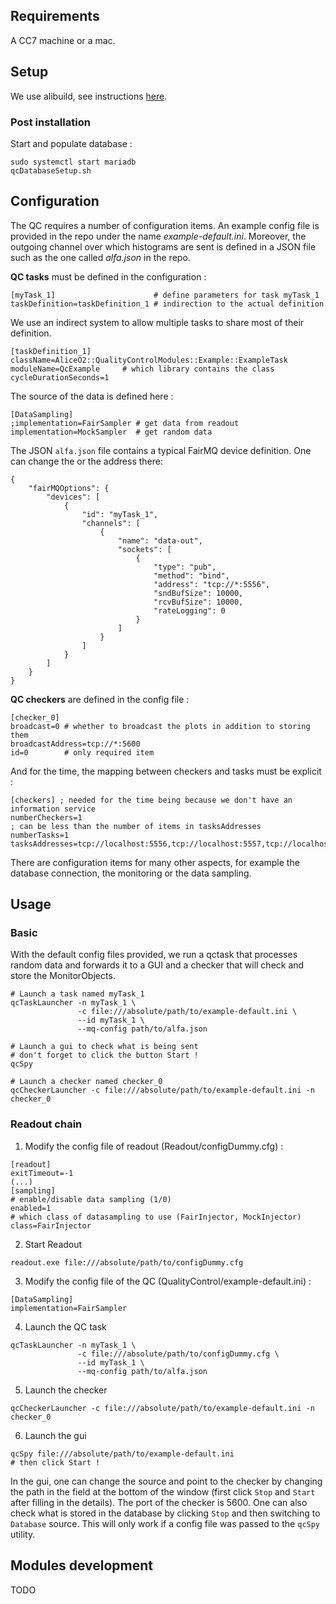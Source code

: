## Requirements

A CC7 machine or a mac.

## Setup

We use alibuild, see instructions [here](https://alisw.github.io/alibuild/o2-daq-tutorial.html).

### Post installation 

Start and populate database : 

```
sudo systemctl start mariadb
qcDatabaseSetup.sh
```

## Configuration

The QC requires a number of configuration items. An example config file is
provided in the repo under the name _example-default.ini_. Moreover, the
outgoing channel over which histograms are sent is defined in a JSON
file such as the one called _alfa.json_ in the repo.

**QC tasks** must be defined in the configuration :

```
[myTask_1]                      # define parameters for task myTask_1
taskDefinition=taskDefinition_1 # indirection to the actual definition
```

We use an indirect system to allow multiple tasks to share
most of their definition.

```
[taskDefinition_1]
className=AliceO2::QualityControlModules::Example::ExampleTask
moduleName=QcExample     # which library contains the class
cycleDurationSeconds=1
```

The source of the data is defined here : 

```
[DataSampling]
;implementation=FairSampler # get data from readout
implementation=MockSampler  # get random data
```

The JSON `alfa.json` file contains a typical FairMQ device definition. One can
 change the or the address there:
```
{
    "fairMQOptions": {
        "devices": [
            {
                "id": "myTask_1",
                "channels": [
                    {
                        "name": "data-out",
                        "sockets": [
                            {
                                "type": "pub",
                                "method": "bind",
                                "address": "tcp://*:5556",
                                "sndBufSize": 10000,
                                "rcvBufSize": 10000,
                                "rateLogging": 0
                            }
                        ]
                    }
                ]
            }
        ]
    }
}
```

**QC checkers** are defined in the config file :

```
[checker_0]
broadcast=0 # whether to broadcast the plots in addition to storing them
broadcastAddress=tcp://*:5600
id=0        # only required item
```

And for the time, the mapping between checkers and tasks must be explicit :

```
[checkers] ; needed for the time being because we don't have an information service
numberCheckers=1
; can be less than the number of items in tasksAddresses
numberTasks=1
tasksAddresses=tcp://localhost:5556,tcp://localhost:5557,tcp://localhost:5558,tcp://localhost:5559
```

There are configuration items for many other aspects, for example the
database connection, the monitoring or the data sampling.

## Usage

### Basic
With the default config files provided, we run a qctask that processes
random data and forwards it to a GUI and a checker that will check and
store the MonitorObjects.

```
# Launch a task named myTask_1
qcTaskLauncher -n myTask_1 \
               -c file:///absolute/path/to/example-default.ini \
               --id myTask_1 \
               --mq-config path/to/alfa.json

# Launch a gui to check what is being sent
# don't forget to click the button Start !
qcSpy

# Launch a checker named checker_0
qcCheckerLauncher -c file:///absolute/path/to/example-default.ini -n checker_0
```

### Readout chain

1. Modify the config file of readout (Readout/configDummy.cfg) :
```
[readout]
exitTimeout=-1
(...)
[sampling]
# enable/disable data sampling (1/0)
enabled=1
# which class of datasampling to use (FairInjector, MockInjector)
class=FairInjector
```
2. Start Readout
```
readout.exe file:///absolute/path/to/configDummy.cfg
```
3. Modify the config file of the QC (QualityControl/example-default.ini) :
```
[DataSampling]
implementation=FairSampler
```
4. Launch the QC task
```
qcTaskLauncher -n myTask_1 \
               -c file:///absolute/path/to/configDummy.cfg \
               --id myTask_1 \
               --mq-config path/to/alfa.json
```
5. Launch the checker
```
qcCheckerLauncher -c file:///absolute/path/to/example-default.ini -n checker_0
```
6. Launch the gui
```
qcSpy file:///absolute/path/to/example-default.ini
# then click Start !
```
In the gui, one can change the source and point to the checker by
changing the path in the field at the bottom of the window (first click
`Stop` and `Start` after filling in the details). The port of the checker
is 5600.
One can also check what is stored in the database by clicking `Stop`
and then switching to `Database` source. This will only work if a config
file was passed to the `qcSpy` utility.

## Modules development

TODO
